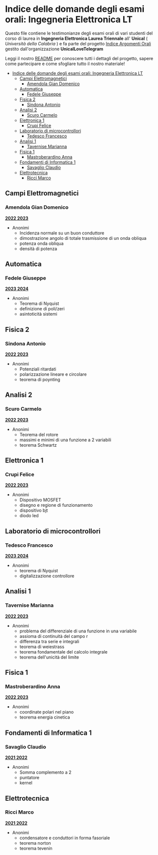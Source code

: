 # Indice delle domande degli esami orali: Ingegneria Elettronica LT 

Questo file contiene le testimonianze degli esami orali di vari studenti del corso di laurea in **Ingegneria Elettronica Laurea Triennale** all' **Unical** ( *Università della Calabria* ) e fa parte del progetto [Indice Argomenti Orali](https://github.com/UnicalLoveTelegram/IndiceArgomentiOrale) gestito dall'organizzazione **UnicalLoveTelegram**

Leggi il nostro [README](https://github.com/UnicalLoveTelegram/IndiceArgomentiOrale/blob/main/README.md) per conoscere tutti i dettagli del progetto, sapere come partecipare e come sfogliare tutto il nostro materiale!

- [Indice delle domande degli esami orali: Ingegneria Elettronica LT](#indice-delle-domande-degli-esami-orali-ingegneria-elettronica-lt)
  - [Campi Elettromagnetici](#campi-elettromagnetici)
    - [Amendola Gian Domenico](#amendola-gian-domenico)
  - [Automatica](#automatica)
    - [Fedele Giuseppe](#fedele-giuseppe)
  - [Fisica 2](#fisica-2)
    - [Sindona Antonio](#sindona-antonio)
  - [Analisi 2](#analisi-2)
    - [Scuro Carmelo](#scuro-carmelo)
  - [Elettronica 1](#elettronica-1)
    - [Crupi Felice](#crupi-felice)
  - [Laboratorio di microcontrollori](#laboratorio-di-microcontrollori)
    - [Tedesco Francesco](#tedesco-francesco)
  - [Analisi 1](#analisi-1)
    - [Tavernise Marianna](#tavernise-marianna)
  - [Fisica 1](#fisica-1)
    - [Mastroberardino Anna](#mastroberardino-anna)
  - [Fondamenti di Informatica 1](#fondamenti-di-informatica-1)
    - [Savaglio Claudio](#savaglio-claudio)
  - [Elettrotecnica](#elettrotecnica)
    - [Ricci Marco](#ricci-marco)

## Campi Elettromagnetici

### Amendola Gian Domenico

**<u>2022 2023</u>**

- Anonimi
  - Incidenza normale su un buon conduttore
  - dimostrazione angolo di totale trasmissione di un onda obliqua
  - potenza onda obliqua
  - densità di potenza

## Automatica

### Fedele Giuseppe

**<u>2023 2024</u>**

- Anonimi
  - Teorema di Nyquist
  - definizione di poli/zeri
  - asintoticità sistemi

## Fisica 2

### Sindona Antonio

**<u>2022 2023</u>**

- Anonimi
  - Potenziali ritardati
  - polarizzazione lineare e circolare
  - teorema di poynting

## Analisi 2

### Scuro Carmelo

**<u>2022 2023</u>**

- Anonimi
  - Teorema del rotore
  - massimi e minimi di una funzione a 2 variabili
  - teorema Schwartz

## Elettronica 1

### Crupi Felice

**<u>2022 2023</u>**

- Anonimi
  - Dispositivo MOSFET
  - disegno e regione di funzionamento
  - dispositivo bjt
  - diodo led

## Laboratorio di microcontrollori

### Tedesco Francesco

**<u>2023 2024</u>**

- Anonimi
  - teorema di Nyquist
  - digitalizzazione controllore

## Analisi 1

### Tavernise Marianna

**<u>2022 2023</u>**

- Anonimi
  - problema del differenziale di una funzione in una variabile
  - assioma di continuità del campo r
  - differenza tra serie e integrali
  - teorema di weiestrass
  - teorema fondamentale del calcolo integrale
  - teorema dell'unicità del limite

## Fisica 1

### Mastroberardino Anna

**<u>2022 2023</u>**

- Anonimi
  - coordinate polari nel piano
  - teorema energia cinetica

## Fondamenti di Informatica 1

### Savaglio Claudio

**<u>2021 2022</u>**

- Anonimi
  - Somma complemento a 2
  - puntatore
  - kernel

## Elettrotecnica

### Ricci Marco

**<u>2021 2022</u>**

- Anonimi
  - condensatore e conduttori in forma fasoriale
  - teorema norton
  - teorema tevenin
